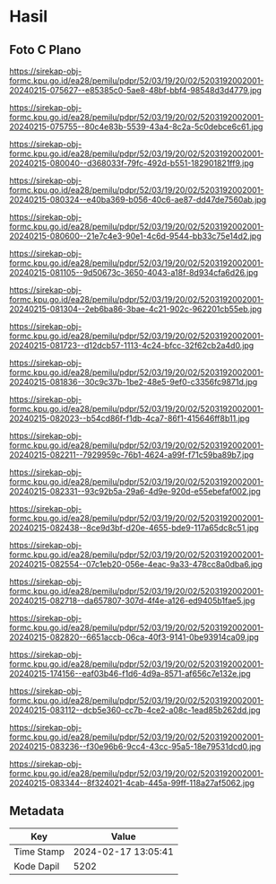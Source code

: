 # Hasil

## Foto C Plano

https://sirekap-obj-formc.kpu.go.id/ea28/pemilu/pdpr/52/03/19/20/02/5203192002001-20240215-075627--e85385c0-5ae8-48bf-bbf4-98548d3d4779.jpg

https://sirekap-obj-formc.kpu.go.id/ea28/pemilu/pdpr/52/03/19/20/02/5203192002001-20240215-075755--80c4e83b-5539-43a4-8c2a-5c0debce6c61.jpg

https://sirekap-obj-formc.kpu.go.id/ea28/pemilu/pdpr/52/03/19/20/02/5203192002001-20240215-080040--d368033f-79fc-492d-b551-182901821ff9.jpg

https://sirekap-obj-formc.kpu.go.id/ea28/pemilu/pdpr/52/03/19/20/02/5203192002001-20240215-080324--e40ba369-b056-40c6-ae87-dd47de7560ab.jpg

https://sirekap-obj-formc.kpu.go.id/ea28/pemilu/pdpr/52/03/19/20/02/5203192002001-20240215-080600--21e7c4e3-90e1-4c6d-9544-bb33c75e14d2.jpg

https://sirekap-obj-formc.kpu.go.id/ea28/pemilu/pdpr/52/03/19/20/02/5203192002001-20240215-081105--9d50673c-3650-4043-a18f-8d934cfa6d26.jpg

https://sirekap-obj-formc.kpu.go.id/ea28/pemilu/pdpr/52/03/19/20/02/5203192002001-20240215-081304--2eb6ba86-3bae-4c21-902c-962201cb55eb.jpg

https://sirekap-obj-formc.kpu.go.id/ea28/pemilu/pdpr/52/03/19/20/02/5203192002001-20240215-081723--d12dcb57-1113-4c24-bfcc-32f62cb2a4d0.jpg

https://sirekap-obj-formc.kpu.go.id/ea28/pemilu/pdpr/52/03/19/20/02/5203192002001-20240215-081836--30c9c37b-1be2-48e5-9ef0-c3356fc9871d.jpg

https://sirekap-obj-formc.kpu.go.id/ea28/pemilu/pdpr/52/03/19/20/02/5203192002001-20240215-082023--b54cd86f-f1db-4ca7-86f1-415646ff8b11.jpg

https://sirekap-obj-formc.kpu.go.id/ea28/pemilu/pdpr/52/03/19/20/02/5203192002001-20240215-082211--7929959c-76b1-4624-a99f-f71c59ba89b7.jpg

https://sirekap-obj-formc.kpu.go.id/ea28/pemilu/pdpr/52/03/19/20/02/5203192002001-20240215-082331--93c92b5a-29a6-4d9e-920d-e55ebefaf002.jpg

https://sirekap-obj-formc.kpu.go.id/ea28/pemilu/pdpr/52/03/19/20/02/5203192002001-20240215-082438--8ce9d3bf-d20e-4655-bde9-117a65dc8c51.jpg

https://sirekap-obj-formc.kpu.go.id/ea28/pemilu/pdpr/52/03/19/20/02/5203192002001-20240215-082554--07c1eb20-056e-4eac-9a33-478cc8a0dba6.jpg

https://sirekap-obj-formc.kpu.go.id/ea28/pemilu/pdpr/52/03/19/20/02/5203192002001-20240215-082718--da657807-307d-4f4e-a126-ed9405b1fae5.jpg

https://sirekap-obj-formc.kpu.go.id/ea28/pemilu/pdpr/52/03/19/20/02/5203192002001-20240215-082820--6651accb-06ca-40f3-9141-0be93914ca09.jpg

https://sirekap-obj-formc.kpu.go.id/ea28/pemilu/pdpr/52/03/19/20/02/5203192002001-20240215-174156--eaf03b46-f1d6-4d9a-8571-af656c7e132e.jpg

https://sirekap-obj-formc.kpu.go.id/ea28/pemilu/pdpr/52/03/19/20/02/5203192002001-20240215-083112--dcb5e360-cc7b-4ce2-a08c-1ead85b262dd.jpg

https://sirekap-obj-formc.kpu.go.id/ea28/pemilu/pdpr/52/03/19/20/02/5203192002001-20240215-083236--f30e96b6-9cc4-43cc-95a5-18e79531dcd0.jpg

https://sirekap-obj-formc.kpu.go.id/ea28/pemilu/pdpr/52/03/19/20/02/5203192002001-20240215-083344--8f324021-4cab-445a-99ff-118a27af5062.jpg


## Metadata

| Key        | Value               |
| ---------- | ------------------- |
| Time Stamp | 2024-02-17 13:05:41 |
| Kode Dapil | 5202                |



